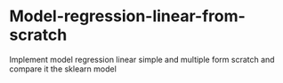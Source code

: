 # Model-regression-linear-from-scratch
Implement model regression linear simple and multiple form scratch and compare it the sklearn model
